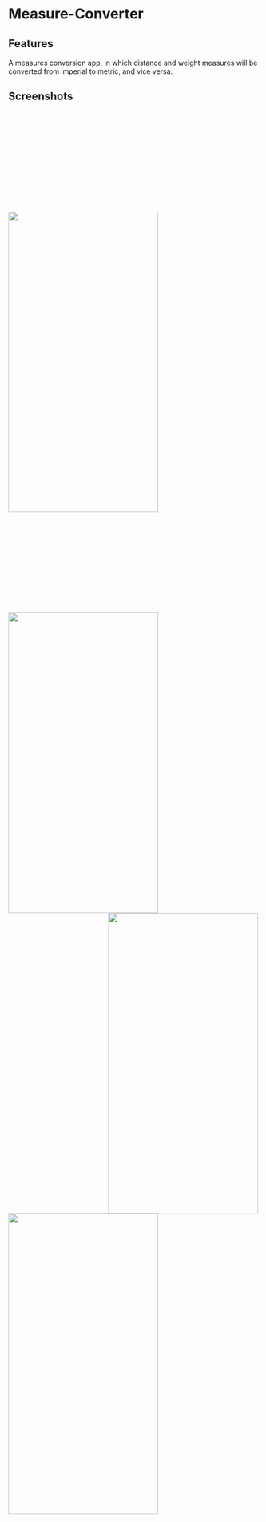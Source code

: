 # Measure-Converter

## Features

A measures
conversion app, in which distance and weight measures will be converted from imperial to
metric, and vice versa.

 


## Screenshots


<p>




<img src="https://user-images.githubusercontent.com/96740412/190894437-449a3b1d-d061-4180-8bc5-32b1fd407cdc.png "  height="600" width = "300"  vspace="200" >
 
<img src="https://user-images.githubusercontent.com/96740412/190894437-449a3b1d-d061-4180-8bc5-32b1fd407cdc.png"  height="600" width = "300" >
 <br>
 <img src="https://user-images.githubusercontent.com/96740412/190894437-449a3b1d-d061-4180-8bc5-32b1fd407cdc.png"  height="600" width = "300" hspace="200" >
 <img src="https://user-images.githubusercontent.com/96740412/190894437-449a3b1d-d061-4180-8bc5-32b1fd407cdc.png"  height="600" width = "300" >
 



</p>
